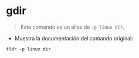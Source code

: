 # gdir

> Este comando es un alias de `-p linux dir`.

- Muestra la documentación del comando original:

`tldr -p linux dir`
